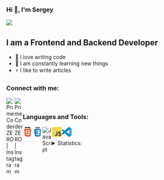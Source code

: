 ### Hi 👋, I'm Sergey

![](https://komarev.com/ghpvc/?username=PrimeCoderZERO)

## I am a Frontend and Backend Developer
- 💪 I love writing code
- 🥅 I am constantly learning new things
- ⚡ I like to write articles

### Connect with me:

[<img align="left" alt="PrimeCoderZERO | Instagram" width="22px" src="https://cdn.jsdelivr.net/npm/simple-icons@v3/icons/instagram.svg" />][instagram]
[<img align="left" alt="PrimeCoderZERO | Instagram" width="22px" src="https://cdn.jsdelivr.net/npm/simple-icons@v3/icons/telegram.svg" />][telegram]


<br />

### Languages and Tools:

<img align="left" alt="HTML5" width="26px" src="https://raw.githubusercontent.com/github/explore/80688e429a7d4ef2fca1e82350fe8e3517d3494d/topics/html/html.png" />
<img align="left" alt="CSS" width="26px" src="https://raw.githubusercontent.com/github/explore/80688e429a7d4ef2fca1e82350fe8e3517d3494d/topics/css/css.png" />
<img align="left" alt="JavaScript" width="26px" src="https://cdn-icons-png.flaticon.com/512/6132/6132222.png
" />
<img align="left" alt="JavaScript" width="26px" src="https://raw.githubusercontent.com/github/explore/80688e429a7d4ef2fca1e82350fe8e3517d3494d/topics/javascript/javascript.png" />
<img align="left" alt="Visual Studio Code" width="26px" src="https://raw.githubusercontent.com/github/explore/80688e429a7d4ef2fca1e82350fe8e3517d3494d/topics/visual-studio-code/visual-studio-code.png" />


<br />
<br />

<details>
  <summary>Statistics:</summary>
   <img align="left" alt="codeSTACKr's GitHub Stats" src="https://github-readme-stats.vercel.app/api/top-langs/?username=PrimeCoderZERO&langs_count=8&layout=compact" />
    <br />
    <img align="left" alt="codeSTACKr's GitHub Stats" src="https://github-readme-stats.vercel.app/api?username=PrimeCoderZERO" />
</details>


[instagram]: https://www.instagram.com/your_sma1l/
[telegram]: t.me/Zero_clown

